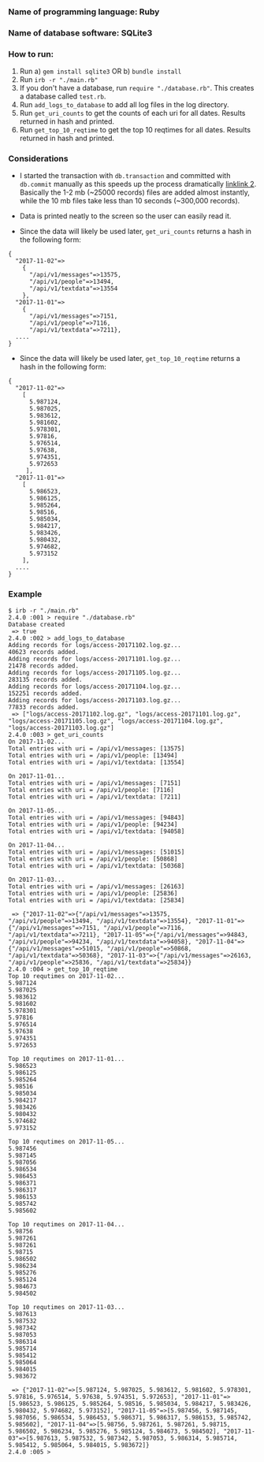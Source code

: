 ### Name of programming language: Ruby  
### Name of database software: SQLite3

### How to run:

1. Run a) `gem install sqlite3` OR b) `bundle install`
2. Run `irb -r "./main.rb"`
3. If you don't have a database, run `require "./database.rb"`. This creates a database called `test.rb`.
4. Run `add_logs_to_database` to add all log files in the log directory.
5. Run `get_uri_counts` to get the counts of each uri for all dates. Results returned in hash and printed.
6. Run `get_top_10_reqtime` to get the top 10 reqtimes for all dates. Results returned in hash and printed.


### Considerations

- I started the transaction with `db.transaction` and committed with `db.commit` manually as this speeds up the process dramatically [link](http://www.sqlite.org/faq.html#q19)[link 2](https://medium.com/@JasonWyatt/squeezing-performance-from-sqlite-insertions-971aff98eef2). Basically the 1-2 mb (~25000 records) files are added almost instantly, while the 10 mb files take less than 10 seconds (~300,000 records).

- Data is printed neatly to the screen so the user can easily read it.

- Since the data will likely be used later, `get_uri_counts` returns a hash in the following form:  
```
{
  "2017-11-02"=>
    {
      "/api/v1/messages"=>13575, 
      "/api/v1/people"=>13494, 
      "/api/v1/textdata"=>13554
    }, 
  "2017-11-01"=>
    {
      "/api/v1/messages"=>7151, 
      "/api/v1/people"=>7116,
      "/api/v1/textdata"=>7211}, 
  ....
} 
```

- Since the data will likely be used later, `get_top_10_reqtime` returns a hash in the following form:
```
{
  "2017-11-02"=>
    [
      5.987124,
      5.987025,
      5.983612,
      5.981602,
      5.978301,
      5.97816,
      5.976514,
      5.97638,
      5.974351,
      5.972653
     ], 
  "2017-11-01"=>
    [
      5.986523,
      5.986125,
      5.985264,
      5.98516,
      5.985034,
      5.984217,
      5.983426,
      5.980432,
      5.974682,
      5.973152
    ], 
  ....
} 
```

### Example 

```
$ irb -r "./main.rb"
2.4.0 :001 > require "./database.rb"
Database created
 => true 
2.4.0 :002 > add_logs_to_database
Adding records for logs/access-20171102.log.gz...
40623 records added.
Adding records for logs/access-20171101.log.gz...
21478 records added.
Adding records for logs/access-20171105.log.gz...
283135 records added.
Adding records for logs/access-20171104.log.gz...
152251 records added.
Adding records for logs/access-20171103.log.gz...
77833 records added.
 => ["logs/access-20171102.log.gz", "logs/access-20171101.log.gz", "logs/access-20171105.log.gz", "logs/access-20171104.log.gz", "logs/access-20171103.log.gz"] 
2.4.0 :003 > get_uri_counts
On 2017-11-02...
Total entries with uri = /api/v1/messages: [13575]
Total entries with uri = /api/v1/people: [13494]
Total entries with uri = /api/v1/textdata: [13554]

On 2017-11-01...
Total entries with uri = /api/v1/messages: [7151]
Total entries with uri = /api/v1/people: [7116]
Total entries with uri = /api/v1/textdata: [7211]

On 2017-11-05...
Total entries with uri = /api/v1/messages: [94843]
Total entries with uri = /api/v1/people: [94234]
Total entries with uri = /api/v1/textdata: [94058]

On 2017-11-04...
Total entries with uri = /api/v1/messages: [51015]
Total entries with uri = /api/v1/people: [50868]
Total entries with uri = /api/v1/textdata: [50368]

On 2017-11-03...
Total entries with uri = /api/v1/messages: [26163]
Total entries with uri = /api/v1/people: [25836]
Total entries with uri = /api/v1/textdata: [25834]

 => {"2017-11-02"=>{"/api/v1/messages"=>13575, "/api/v1/people"=>13494, "/api/v1/textdata"=>13554}, "2017-11-01"=>{"/api/v1/messages"=>7151, "/api/v1/people"=>7116, "/api/v1/textdata"=>7211}, "2017-11-05"=>{"/api/v1/messages"=>94843, "/api/v1/people"=>94234, "/api/v1/textdata"=>94058}, "2017-11-04"=>{"/api/v1/messages"=>51015, "/api/v1/people"=>50868, "/api/v1/textdata"=>50368}, "2017-11-03"=>{"/api/v1/messages"=>26163, "/api/v1/people"=>25836, "/api/v1/textdata"=>25834}} 
2.4.0 :004 > get_top_10_reqtime
Top 10 requtimes on 2017-11-02...
5.987124
5.987025
5.983612
5.981602
5.978301
5.97816
5.976514
5.97638
5.974351
5.972653

Top 10 requtimes on 2017-11-01...
5.986523
5.986125
5.985264
5.98516
5.985034
5.984217
5.983426
5.980432
5.974682
5.973152

Top 10 requtimes on 2017-11-05...
5.987456
5.987145
5.987056
5.986534
5.986453
5.986371
5.986317
5.986153
5.985742
5.985602

Top 10 requtimes on 2017-11-04...
5.98756
5.987261
5.987261
5.98715
5.986502
5.986234
5.985276
5.985124
5.984673
5.984502

Top 10 requtimes on 2017-11-03...
5.987613
5.987532
5.987342
5.987053
5.986314
5.985714
5.985412
5.985064
5.984015
5.983672

 => {"2017-11-02"=>[5.987124, 5.987025, 5.983612, 5.981602, 5.978301, 5.97816, 5.976514, 5.97638, 5.974351, 5.972653], "2017-11-01"=>[5.986523, 5.986125, 5.985264, 5.98516, 5.985034, 5.984217, 5.983426, 5.980432, 5.974682, 5.973152], "2017-11-05"=>[5.987456, 5.987145, 5.987056, 5.986534, 5.986453, 5.986371, 5.986317, 5.986153, 5.985742, 5.985602], "2017-11-04"=>[5.98756, 5.987261, 5.987261, 5.98715, 5.986502, 5.986234, 5.985276, 5.985124, 5.984673, 5.984502], "2017-11-03"=>[5.987613, 5.987532, 5.987342, 5.987053, 5.986314, 5.985714, 5.985412, 5.985064, 5.984015, 5.983672]} 
2.4.0 :005 > 
```